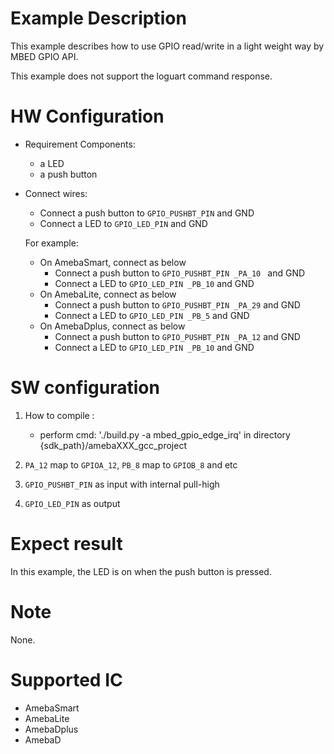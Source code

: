 # Example Description

This example describes how to use GPIO read/write in a light weight way by MBED GPIO API.

This example does not support the loguart command response.

# HW Configuration

- Requirement Components:

  - a LED
  - a push button
- Connect wires:

  - Connect a push button to `GPIO_PUSHBT_PIN` and GND
  - Connect a LED to `GPIO_LED_PIN` and GND

  For example:

  - On AmebaSmart, connect as below
    - Connect a push button to `GPIO_PUSHBT_PIN _PA_10 ` and GND
    - Connect a LED to `GPIO_LED_PIN _PB_10` and GND
  - On AmebaLite, connect as below
    - Connect a push button to `GPIO_PUSHBT_PIN _PA_29` and GND
    - Connect a LED to `GPIO_LED_PIN _PB_5` and GND
  - On AmebaDplus, connect as below
    - Connect a push button to `GPIO_PUSHBT_PIN _PA_12` and GND
    - Connect a LED to `GPIO_LED_PIN _PB_10` and GND

# SW configuration

1. How to compile :

   - perform cmd: './build.py -a mbed_gpio_edge_irq' in directory {sdk_path}/amebaXXX_gcc_project 
2. `PA_12` map to `GPIOA_12`, `PB_8`  map to `GPIOB_8` and etc
3. `GPIO_PUSHBT_PIN` as input with internal pull-high
4. `GPIO_LED_PIN` as output

# Expect result

In this example, the LED is on when the push button is pressed.

# Note

None.

# Supported IC

- AmebaSmart
- AmebaLite
- AmebaDplus
- AmebaD
